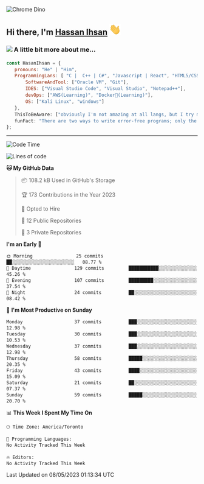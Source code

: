  <!--
**HasanIhsan/HasanIhsan** is a ✨ _special_ ✨ repository because its `README.md` (this file) appears on your GitHub profile.
-->

![Chrome Dino](https://mir-s3-cdn-cf.behance.net/project_modules/max_1200/4ff07986208593.5d9a654e92f36.gif)


<h2 align="left">Hi there, I'm <a href="https://www.linkedin.com/in/hassan-ihsan-045b11231/" target="_blank" rel="noopener noreferrer">Hassan Ihsan</a> <img src="https://raw.githubusercontent.com/ABSphreak/ABSphreak/master/gifs/Hi.gif" height="30" />
 
 
 ### <img src="https://media.giphy.com/media/VgCDAzcKvsR6OM0uWg/giphy.gif" width="50"> A little bit more about me...  
 
 ```javascript
const HasanIhsan = {
    pronouns: "He" | "Him",
    ProgrammingLans: [ "C |  C++ | C#", "Javascript | React", "HTML5/CSS", "JSON", "Java"],
        SoftwareAndTool: ["Oracle VM", "Git"],
        IDES: ["Visual Studio Code", "Visual Studio", "Notepad++"],
        devOps: ["AWS(Learning)", "Docker🐳(Learning)"], 
        OS: ["Kali Linux", "windows"]
    },
    ThisToBeAware: ["obviously I'm not amazing at all langs, but I try my best not to go rusty"], 
    funFact: "There are two ways to write error-free programs; only the third one works"
};
```
 
 --- 

<!--START_SECTION:waka-->
![Code Time](http://img.shields.io/badge/Code%20Time-186%20hrs%2044%20mins-blue)

![Lines of code](https://img.shields.io/badge/From%20Hello%20World%20I%27ve%20Written-448.6%20thousand%20lines%20of%20code-blue)

**🐱 My GitHub Data** 

> 📦 108.2 kB Used in GitHub's Storage 
 > 
> 🏆 173 Contributions in the Year 2023
 > 
> 💼 Opted to Hire
 > 
> 📜 12 Public Repositories 
 > 
> 🔑 3 Private Repositories 
 > 
**I'm an Early 🐤** 

```text
🌞 Morning                25 commits          ██░░░░░░░░░░░░░░░░░░░░░░░   08.77 % 
🌆 Daytime                129 commits         ███████████░░░░░░░░░░░░░░   45.26 % 
🌃 Evening                107 commits         █████████░░░░░░░░░░░░░░░░   37.54 % 
🌙 Night                  24 commits          ██░░░░░░░░░░░░░░░░░░░░░░░   08.42 % 
```
📅 **I'm Most Productive on Sunday** 

```text
Monday                   37 commits          ███░░░░░░░░░░░░░░░░░░░░░░   12.98 % 
Tuesday                  30 commits          ███░░░░░░░░░░░░░░░░░░░░░░   10.53 % 
Wednesday                37 commits          ███░░░░░░░░░░░░░░░░░░░░░░   12.98 % 
Thursday                 58 commits          █████░░░░░░░░░░░░░░░░░░░░   20.35 % 
Friday                   43 commits          ████░░░░░░░░░░░░░░░░░░░░░   15.09 % 
Saturday                 21 commits          ██░░░░░░░░░░░░░░░░░░░░░░░   07.37 % 
Sunday                   59 commits          █████░░░░░░░░░░░░░░░░░░░░   20.70 % 
```


📊 **This Week I Spent My Time On** 

```text
🕑︎ Time Zone: America/Toronto

💬 Programming Languages: 
No Activity Tracked This Week

🔥 Editors: 
No Activity Tracked This Week
```


 Last Updated on 08/05/2023 01:13:34 UTC
<!--END_SECTION:waka-->
 
 
